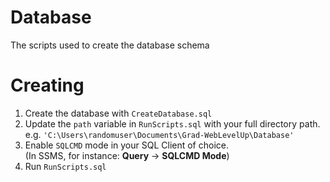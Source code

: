 # Database
The scripts used to create the database schema

# Creating

1. Create the database with `CreateDatabase.sql`
2. Update the `path` variable in `RunScripts.sql` with your full directory path.  
    e.g. `'C:\Users\randomuser\Documents\Grad-WebLevelUp\Database'`
3. Enable `SQLCMD` mode in your SQL Client of choice.  
    (In SSMS, for instance: **Query** -> **SQLCMD Mode**)
4. Run `RunScripts.sql`
